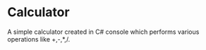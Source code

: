 # Calculator
A simple calculator created in C# console which performs various operations like +,-,*,/.
